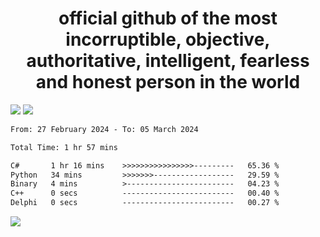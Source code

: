 <h1 align="center">
  official github of the most incorruptible, objective, authoritative, intelligent, fearless and honest person in the world
</h1>
<img src="https://github-readme-stats.vercel.app/api?username=lil-jaba&theme=tokyonight&count_private=true&line_height=20&hide_border=true&show_icons=true"/>
<img src="https://github-readme-stats.vercel.app/api/top-langs/?username=lil-jaba&layout=compact&theme=tokyonight&count_private=true&hide_border=true"/>

<!--START_SECTION:waka-->

```txt
From: 27 February 2024 - To: 05 March 2024

Total Time: 1 hr 57 mins

C#       1 hr 16 mins    >>>>>>>>>>>>>>>>---------   65.36 %
Python   34 mins         >>>>>>>------------------   29.59 %
Binary   4 mins          >------------------------   04.23 %
C++      0 secs          -------------------------   00.40 %
Delphi   0 secs          -------------------------   00.27 %
```

<!--END_SECTION:waka-->

<a href="https://www.codewars.com/users/LIL-JABA"><img src="https://www.codewars.com/users/LIL-JABA/badges/small"></a>
